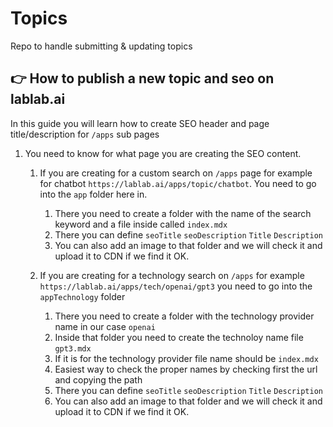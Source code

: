 # Topics

Repo to handle submitting & updating topics

## 👉 How to publish a new topic and seo on lablab.ai

In this guide you will learn how to create SEO header and page title/description for `/apps` sub pages

1. You need to know for what page you are creating the SEO content.

   1. If you are creating for a custom search on `/apps` page for example for chatbot `https://lablab.ai/apps/topic/chatbot`. You need to go into the `app` folder here in.

      1. There you need to create a folder with the name of the search keyword and a file inside called `index.mdx`
      2. There you can define `seoTitle` `seoDescription` `Title` `Description`
      3. You can also add an image to that folder and we will check it and upload it to CDN if we find it OK.

   2. If you are creating for a technology search on `/apps` for example `https://lablab.ai/apps/tech/openai/gpt3` you need to go into the `appTechnology` folder
      1. There you need to create a folder with the technology provider name in our case `openai`
      2. Inside that folder you need to create the technoloy name file `gpt3.mdx`
      3. If it is for the technology provider file name should be `index.mdx`
      4. Easiest way to check the proper names by checking first the url and copying the path
      5. There you can define `seoTitle` `seoDescription` `Title` `Description`
      6. You can also add an image to that folder and we will check it and upload it to CDN if we find it OK.
